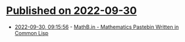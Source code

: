 # [Published on 2022-09-30](index.md)

* [2022-09-30, 09:15:56](https://lobste.rs/s/awvenh/mathb_mathematics_pastebin_written) - [MathB.in - Mathematics Pastebin Written in Common Lisp](https://github.com/susam/mathb)
